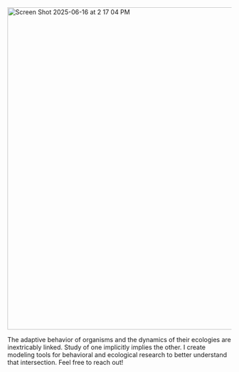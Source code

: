 
<img width="725" alt="Screen Shot 2025-06-16 at 2 17 04 PM" src="https://github.com/user-attachments/assets/40fd86b8-e5af-4144-b38a-59f9c8912f9f" />

The adaptive behavior of organisms and the dynamics of their ecologies are inextricably linked. Study of one implicitly implies the other. I create modeling tools for behavioral and ecological research to better understand that intersection. Feel free to reach out!

